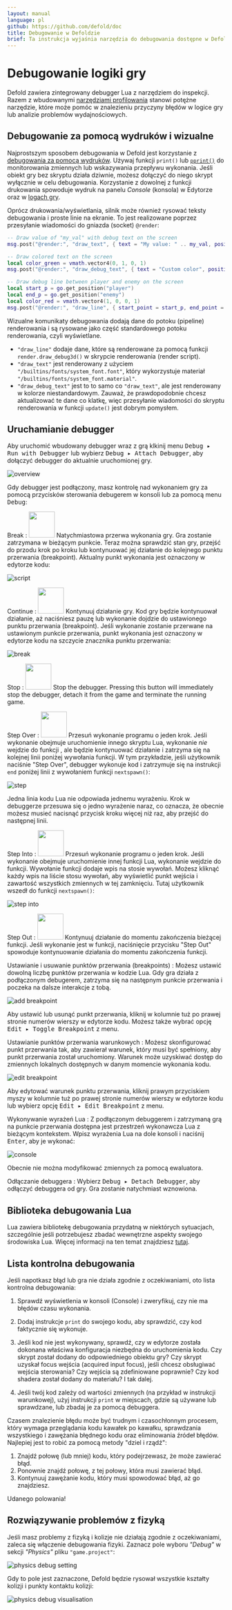 ```yaml
---
layout: manual
language: pl
github: https://github.com/defold/doc
title: Debugowanie w Defoldzie
brief: Ta instrukcja wyjaśnia narzędzia do debugowania dostępne w Defoldzie.
---
```


# Debugowanie logiki gry

Defold zawiera zintegrowany debugger Lua z narzędziem do inspekcji. Razem z wbudowanymi [narzędziami profilowania](/pl/manuals/profiling) stanowi potężne narzędzie, które może pomóc w znalezieniu przyczyny błędów w logice gry lub analizie problemów wydajnościowych.

## Debugowanie za pomocą wydruków i wizualne

Najprostszym sposobem debugowania w Defold jest korzystanie z [debugowania za pomocą wydruków](http://en.wikipedia.org/wiki/Debugging#Techniques). Używaj funkcji `print()` lub [`pprint()`](/ref/builtins#pprint) do monitorowania zmiennych lub wskazywania przepływu wykonania. Jeśli obiekt gry bez skryptu działa dziwnie, możesz dołączyć do niego skrypt wyłącznie w celu debugowania. Korzystanie z dowolnej z funkcji drukowania spowoduje wydruk na panelu *Console* (konsola) w Edytorze oraz w [logach gry](/pl/manuals/debugging-game-and-system-logs).

Oprócz drukowania/wyświetlania, silnik może również rysować teksty debugowania i proste linie na ekranie. To jest realizowane poprzez przesyłanie wiadomości do gniazda (socket) `@render`:


```lua
-- Draw value of "my_val" with debug text on the screen
msg.post("@render:", "draw_text", { text = "My value: " .. my_val, position = vmath.vector3(200, 200, 0) })

-- Draw colored text on the screen
local color_green = vmath.vector4(0, 1, 0, 1)
msg.post("@render:", "draw_debug_text", { text = "Custom color", position = vmath.vector3(200, 180, 0), color = color_green })

-- Draw debug line between player and enemy on the screen
local start_p = go.get_position("player")
local end_p = go.get_position("enemy")
local color_red = vmath.vector4(1, 0, 0, 1)
msg.post("@render:", "draw_line", { start_point = start_p, end_point = end_p, color = color_red })
```
Wizualne komunikaty debugowania dodają dane do potoku (pipeline) renderowania i są rysowane jako część standardowego potoku renderowania, czyli wyświetlane.

* `"draw_line"` dodaje dane, które są renderowane za pomocą funkcji `render.draw_debug3d()` w skrypcie renderowania (render script).
* `"draw_text"` jest renderowany z użyciem `"/builtins/fonts/system_font.font"`, który wykorzystuje materiał `"/builtins/fonts/system_font.material"`.
* `"draw_debug_text"` jest to to samo co `"draw_text"`, ale jest renderowany w kolorze niestandardowym.
Zauważ, że prawdopodobnie chcesz aktualizować te dane co klatkę, więc przesyłanie wiadomości do skryptu renderowania w funkcji `update()` jest dobrym pomysłem.

## Uruchamianie debugger

Aby uruchomić wbudowany debugger wraz z grą klkinij menu <kbd>Debug ▸ Run with Debugger</kbd> lub wybierz <kbd>Debug ▸ Attach Debugger</kbd>, aby dołączyć debugger do aktualnie uruchomionej gry.

![overview](/manuals/images/debugging/overview.png)

Gdy debugger jest podłączony, masz kontrolę nad wykonaniem gry za pomocą przycisków sterowania debugerem w konsoli lub za pomocą menu <kbd>Debug</kbd>:

Break
: <img src='/manuals/images/debugging/pause.svg' width='60px'/>
  Natychmiastowa przerwa wykonania gry. Gra zostanie zatrzymana w bieżącym punkcie. Teraz można sprawdzić stan gry, przejść do przodu krok po kroku lub kontynuować jej działanie do kolejnego punktu przerwania (breakpoint). Aktualny punkt wykonania jest oznaczony w edytorze kodu:

  ![script](/manuals/images/debugging/script.png)

Continue
: <img src='/manuals/images/debugging/play.svg' width='60px'/>
  Kontynuuj działanie gry. Kod gry będzie kontynuował działanie, aż naciśniesz pauzę lub wykonanie dojdzie do ustawionego punktu przerwania (breakpoint). Jeśli wykonanie zostanie przerwane na ustawionym punkcie przerwania, punkt wykonania jest oznaczony w edytorze kodu na szczycie znacznika punktu przerwania:

  ![break](/manuals/images/debugging/break.png)

Stop
: <img src='/manuals/images/debugging/stop.svg' width='60px'/>
  Stop the debugger. Pressing this button will immediately stop the debugger, detach it from the game and terminate the running game.

Step Over
: <img src='/manuals/images/debugging/step_over.svg' width='60px'/>
  Przesuń wykonanie programu o jeden krok. Jeśli wykonanie obejmuje uruchomienie innego skryptu Lua, wykonanie *nie* wejdzie do funkcji , ale będzie kontynuować działanie i zatrzyma się na kolejnej linii poniżej wywołania funkcji. W tym przykładzie, jeśli użytkownik naciśnie "Step Over", debugger wykonuje kod i zatrzymuje się na instrukcji `end` poniżej linii z wywołaniem funkcji `nextspawn()`:

  ![step](/manuals/images/debugging/step.png)

<div class='sidenote' markdown='1'>
Jedna linia kodu Lua nie odpowiada jednemu wyrażeniu. Krok w debuggerze przesuwa się o jedno wyrażenie naraz, co oznacza, że obecnie możesz musieć nacisnąć przycisk kroku więcej niż raz, aby przejść do następnej linii.
</div>

Step Into
: <img src='/manuals/images/debugging/step_in.svg' width='60px'/>
  Przesuń wykonanie programu o jeden krok. Jeśli wykonanie obejmuje uruchomienie innej funkcji Lua, wykonanie wejdzie do funkcji. Wywołanie funkcji dodaje wpis na stosie wywołań. Możesz kliknąć każdy wpis na liście stosu wywołań, aby wyświetlić punkt wejścia i zawartość wszystkich zmiennych w tej zamknięciu. Tutaj użytkownik wszedł do funkcji `nextspawn()`:

  ![step into](/manuals/images/debugging/step_into.png)

Step Out
: <img src='/manuals/images/debugging/step_out.svg' width='60px'/>
  Kontynuuj działanie do momentu zakończenia bieżącej funkcji. Jeśli wykonanie jest w funkcji, naciśnięcie przycisku "Step Out" spowoduje kontynuowanie działania do momentu zakończenia funkcji.

Ustawianie i usuwanie punktów przerwania (breakpoints)
: Możesz ustawić dowolną liczbę punktów przerwania w kodzie Lua. Gdy gra działa z podłączonym debugerem, zatrzyma się na następnym punkcie przerwania i poczeka na dalsze interakcje z tobą.

  ![add breakpoint](/manuals/images/debugging/add_breakpoint.png)

  Aby ustawić lub usunąć punkt przerwania, kliknij w kolumnie tuż po prawej stronie numerów wierszy w edytorze kodu. Możesz także wybrać opcję <kbd>Edit ▸ Toggle Breakpoint</kbd> z menu.

Ustawianie punktów przerwania warunkowych
: Możesz skonfigurować punkt przerwania tak, aby zawierał warunek, który musi być spełniony, aby punkt przerwania został uruchomiony. Warunek może uzyskiwać dostęp do zmiennych lokalnych dostępnych w danym momencie wykonania kodu.

  ![edit breakpoint](/manuals/images/debugging/edit_breakpoint.png)

  Aby edytować warunek punktu przerwania, kliknij prawym przyciskiem myszy w kolumnie tuż po prawej stronie numerów wierszy w edytorze kodu lub wybierz opcję <kbd>Edit ▸ Edit Breakpoint</kbd> z menu.

Wykonywanie wyrażeń Lua
: Z podłączonym debuggerem i zatrzymaną grą na punkcie przerwania dostępna jest przestrzeń wykonawcza Lua z bieżącym kontekstem. Wpisz wyrażenia Lua na dole konsoli i naciśnij <kbd>Enter</kbd>, aby je wykonać:

  ![console](/manuals/images/debugging/console.png)

  Obecnie nie można modyfikować zmiennych za pomocą ewaluatora.

Odłączanie debuggera
: Wybierz <kbd>Debug ▸ Detach Debugger</kbd>, aby odłączyć debuggera od gry. Gra zostanie natychmiast wznowiona.

## Biblioteka debugowania Lua

Lua zawiera bibliotekę debugowania przydatną w niektórych sytuacjach, szczególnie jeśli potrzebujesz zbadać wewnętrzne aspekty swojego środowiska Lua. Więcej informacji na ten temat znajdziesz [tutaj](http://www.lua.org/pil/contents.html#23).

## Lista kontrolna debugowania

Jeśli napotkasz błąd lub gra nie działa zgodnie z oczekiwaniami, oto lista kontrolna debugowania:

1. Sprawdź wyświetlenia w konsoli (Console) i zweryfikuj, czy nie ma błędów czasu wykonania.

2. Dodaj instrukcje `print` do swojego kodu, aby sprawdzić, czy kod faktycznie się wykonuje.

3. Jeśli kod nie jest wykonywany, sprawdź, czy w edytorze została dokonana właściwa konfiguracja niezbędna do uruchomienia kodu. Czy skrypt został dodany do odpowiedniego obiektu gry? Czy skrypt uzyskał focus wejścia (acquired input focus), jeśli chcesz obsługiwać wejścia sterowania? Czy wejścia są zdefiniowane poprawnie? Czy kod shadera został dodany do materiału? I tak dalej.

4. Jeśli twój kod zależy od wartości zmiennych (na przykład w instrukcji warunkowej), użyj instrukcji `print` w miejscach, gdzie są używane lub sprawdzane, lub zbadaj je za pomocą debuggera.

Czasem znalezienie błędu może być trudnym i czasochłonnym procesem, który wymaga przeglądania kodu kawałek po kawałku, sprawdzania wszystkiego i zawężania błędnego kodu oraz eliminowania źródeł błędów. Najlepiej jest to robić za pomocą metody "dziel i rządź":

1. Znajdź połowę (lub mniej) kodu, który podejrzewasz, że może zawierać błąd.
2. Ponownie znajdź połowę, z tej połowy, która musi zawierać błąd.
3. Kontynuuj zawężanie kodu, który musi spowodować błąd, aż go znajdziesz.

Udanego polowania!

## Rozwiązywanie problemów z fizyką

Jeśli masz problemy z fizyką i kolizje nie działają zgodnie z oczekiwaniami, zaleca się włączenie debugowania fizyki. Zaznacz pole wyboru *"Debug"* w sekcji *"Physics"* pliku `"game.project"`:

![physics debug setting](/manuals/images/debugging/physics_debug_setting.png)

Gdy to pole jest zaznaczone, Defold będzie rysował wszystkie kształty kolizji i punkty kontaktu kolizji:

![physics debug visualisation](/manuals/images/debugging/physics_debug_visualisation.png)
